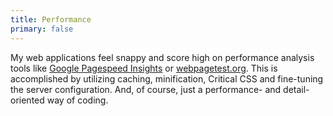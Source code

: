 ```yaml
---
title: Performance
primary: false
---
```


My web applications feel snappy and score high on performance analysis tools like [Google Pagespeed Insights](https://developers.google.com/speed/pagespeed/insights/?url=https%3A%2F%2Fwww.21sieben.de) or [webpagetest.org](https://www.webpagetest.org). This is accomplished by utilizing caching, minification, Critical CSS and fine-tuning the server configuration.
And, of course, just a performance- and detail-oriented way of coding.
